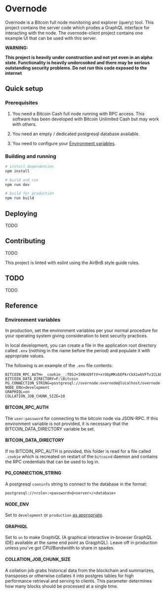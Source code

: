 
# Overnode

Overnode is a Bitcoin full node monitoring and explorer (query) tool.  This project contains the server code which prodes a GraphQL interface for interacting with the node.  The overnode-client project contains one example UI that can be used with this server.

**WARNING:** 

**This project is heavily under construction and not yet even in an alpha state.  Functionality is heavily undercooked and there may be serious outstanding security problems.  Do not run this code exposed to the internet**

## Quick setup

### Prerequisites

1. You need a Bitcoin Cash full node running with RPC access.  This software has been developed with Bitcoin Unlimited Cash but may work with others.

2. You need an empty / dedicated postgresql database available.

3. You need to configure your [Environment variables](#enviroment-variables).

### Building and running

``` bash
# install dependencies
npm install

# build and run
npm run dev

# build for production
npm run build
```

## Deploying

TODO

## Contributing

TODO

This project is linted with eslint using the AirBnB style guide rules. 

## TODO

TODO

## Reference

### Environment variables
In production, set the environment variables per your normal procedure for your operating system giving consideration to best security practices.

In local development, you can create a file in the application root directory called `.env` (nothing in the name before the period) and populate it with appropriate values.

The following is an example of the `.env` file contents:
```
BITCOIN_RPC_AUTH=__cookie__:fOSJ+IkNnG9ftV+xrOGpMKvbEPkrCkX1wkVFTv1CLb0=
BITCOIN_DATA_DIRECTORY=F:\Bitcoin
PG_CONNECTION_STRING=postgresql://overnode:overnode@localhost/overnode
NODE_ENV=development
GRAPHIQL=on
COLLATION_JOB_CHUNK_SIZE=10
```

#### BITCOIN_RPC_AUTH

The `user:password` for connecting to the bitcoin node via JSON-RPC.  If this environment variable is not provided, it is necessary that the BITCOIN_DATA_DIRECTORY variable be set.

#### BITCOIN_DATA_DIRECTORY

If no BITCOIN_RPC_AUTH is provided, this folder is read for a file called `.cookie` which is recreated on restart of the `bitcoind` daemon and contains the RPC credentials that can be used to log in.

#### PG_CONNECTION_STRING

A postgresql `conninfo` string to connect to the database in the format:

`postgresql://<role>:<password>@<server>/<database>`

#### NODE_ENV

Set to `development` or `production` [as appropriate](http://expressjs.com/en/advanced/best-practice-performance.html#set-nodeenv-to-production).

#### GRAPHIQL

Set to `on` to make GraphiQL (A graphical interactive in-browser GraphQL IDE) available at the same end point as GraqphQL).  Leave off in production unless you've got CPU/Bandwidth to share in spades.

#### COLLATION_JOB_CHUNK_SIZE 

A collation job grabs historical data from the blockchain and summarizes, transposes or otherwise collates it into postgres tables for high performance retrieval and serving to clients.  This parameter determines how many blocks should be processed at a single time.
